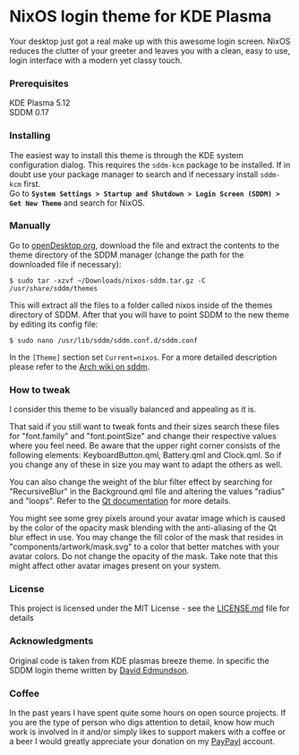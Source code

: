 # NixOS login theme for KDE Plasma

Your desktop just got a real make up with this awesome login screen. NixOS reduces the clutter of your greeter and leaves you with a clean, easy to use, login interface with a modern yet classy touch.

### Prerequisites
KDE Plasma 5.12  
SDDM 0.17

### Installing
The easiest way to install this theme is through the KDE system configuration dialog. This requires the `sddm-kcm` package to be installed. If in doubt use your package manager to search and if necessary install `sddm-kcm` first.  
Go to **`System Settings > Startup and Shutdown > Login Screen (SDDM) > Get New Theme`** and search for NixOS.

### Manually
Go to [openDesktop.org](https://www.opendesktop.org/p/1214121), download the file and extract the contents to the theme directory of the SDDM manager (change the path for the downloaded file if necessary):
```
$ sudo tar -xzvf ~/Downloads/nixos-sddm.tar.gz -C /usr/share/sddm/themes
```
This will extract all the files to a folder called nixos inside of the themes directory of SDDM. After that you will have to point SDDM to the new theme by editing its config file:
```
$ sudo nano /usr/lib/sddm/sddm.conf.d/sddm.conf
```
In the `[Theme]` section set `Current=nixos`. For a more detailed description please refer to the [Arch wiki on sddm](https://wiki.archlinux.org/index.php/SDDM).

### How to tweak
I consider this theme to be visually balanced and appealing as it is.

That said if you still want to tweak fonts and their sizes search these files for "font.family" and "font.pointSize" and change their respective values where you feel need. Be aware that the upper right corner consists of the following elements: KeyboardButton.qml, Battery.qml and Clock.qml. So if you change any of these in size you may want to adapt the others as well.

You can also change the weight of the blur filter effect by searching for "RecursiveBlur" in the Background.qml file and altering the values "radius" and "loops". Refer to the [Qt documentation](http://doc.qt.io/qt-5/qml-qtgraphicaleffects-recursiveblur.html) for more details.

You might see some grey pixels around your avatar image which is caused by the color of the opacity mask blending with the anti-aliasing of the Qt blur effect in use. You may change the fill color of the mask that resides in "components/artwork/mask.svg" to a color that better matches with your avatar colors. Do not change the opacity of the mask. Take note that this might affect other avatar images present on your system.

### License

This project is licensed under the MIT License - see the [LICENSE.md](LICENSE.md) file for details

### Acknowledgments

Original code is taken from KDE plasmas breeze theme. In specific the SDDM login theme written by [David Edmundson](davidedmundson@kde.org).

### Coffee
In the past years I have spent quite some hours on open source projects. If you are the type of person who digs attention to detail, know how much work is involved in it and/or simply likes to support makers with a coffee or a beer I would greatly appreciate your donation on my [PayPayl](https://www.paypal.me/marianarlt) account.
